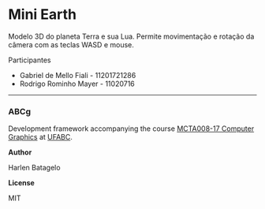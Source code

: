 # Mini Earth
Modelo 3D do planeta Terra e sua Lua. Permite movimentação e rotação da câmera com as teclas WASD e mouse.

Participantes
* Gabriel de Mello Fiali - 11201721286
* Rodrigo Rominho Mayer - 11020716

<hr></hr>

### ABCg
Development framework accompanying the course [MCTA008-17 Computer Graphics](http://professor.ufabc.edu.br/~harlen.batagelo/cg/) at [UFABC](https://www.ufabc.edu.br/).

<b>Author</b>

Harlen Batagelo

<b>License</b>

MIT

